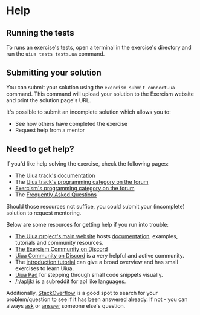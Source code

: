 # Help

## Running the tests

To runs an exercise's tests, open a terminal in the exercise's directory and run the `uiua tests tests.ua` command.

## Submitting your solution

You can submit your solution using the `exercism submit connect.ua` command.
This command will upload your solution to the Exercism website and print the solution page's URL.

It's possible to submit an incomplete solution which allows you to:

- See how others have completed the exercise
- Request help from a mentor

## Need to get help?

If you'd like help solving the exercise, check the following pages:

- The [Uiua track's documentation](https://exercism.org/docs/tracks/uiua)
- The [Uiua track's programming category on the forum](https://forum.exercism.org/c/programming/uiua)
- [Exercism's programming category on the forum](https://forum.exercism.org/c/programming/5)
- The [Frequently Asked Questions](https://exercism.org/docs/using/faqs)

Should those resources not suffice, you could submit your (incomplete) solution to request mentoring.

Below are some resources for getting help if you run into trouble:

- [The Uiua project's main website][main] hosts [documentation][docs], examples, tutorials and community resources.
- [The Exercism Community on Discord][exercism-discord]
- [Uiua Community on Discord][discord] is a very helpful and active community.
- The [introduction tutorial][tutorial] can give a broad overview and has small exercises to learn Uiua.
- [Uiua Pad][pad] for stepping through small code snippets visually.
- [/r/apljk/][apl-reddit] is a subreddit for apl like languages.

Additionally, [StackOverflow][so] is a good spot to search for your problem/question to see if it has been answered already.
If not - you can always [ask][ask-so] or [answer][answer-so] someone else's question.

[main]: https://www.uiua.org
[docs]: https://www.uiua.org/docs
[exercism-discord]: https://exercism.org/r/discord
[discord]: https://discord.gg/3r9nrfYhCc
[tutorial]: https://www.uiua.org/tutorial/introduction
[pad]: https://www.uiua.org/pad
[apl-reddit]: https://www.reddit.com/r/apljk/
[so]: http://stackoverflow.com/questions/tagged/uiua
[ask-so]: https://stackoverflow.com/help/how-to-ask
[answer-so]: https://stackoverflow.com/help/how-to-answer